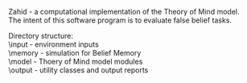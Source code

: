 Zahid - a computational implementation of the Theory of Mind model.  
The intent of this software program is to evaluate false belief tasks.

Directory structure:  
\input - environment inputs  
\memory - simulation for Belief Memory  
\model - Thoery of Mind model modules  
\output - utility classes and output reports  
